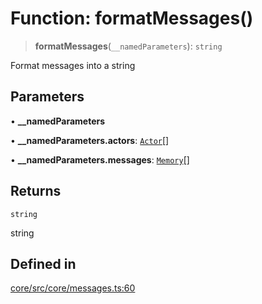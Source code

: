 # Function: formatMessages()

> **formatMessages**(`__namedParameters`): `string`

Format messages into a string

## Parameters

• **\_\_namedParameters**

• **\_\_namedParameters.actors**: [`Actor`](../interfaces/Actor.md)[]

• **\_\_namedParameters.messages**: [`Memory`](../interfaces/Memory.md)[]

## Returns

`string`

string

## Defined in

[core/src/core/messages.ts:60](https://github.com/ai16z/eliza/blob/c96957e5a5d17e343b499dd4d46ce403856ac5bc/core/src/core/messages.ts#L60)
